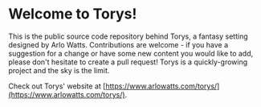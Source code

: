 # Welcome to Torys!

This is the public source code repository behind Torys, a fantasy setting designed by Arlo Watts. Contributions are welcome - if you have a suggestion for a change or have some new content you would like to add, please don't hesitate to create a pull request! Torys is a quickly-growing project and the sky is the limit.

Check out Torys' website at [https://www.arlowatts.com/torys/](https://www.arlowatts.com/torys/).
